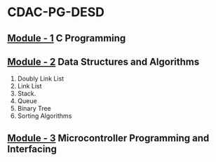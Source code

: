 # CDAC-PG-DESD<br>
## [Module - 1](https://github.com/JAGAHPEE/CDAC-PG-DESD/tree/14cebea719b8ce8954f0609cf4379f1e04ef8561/C%20Program) C Programming <br>
## [Module - 2](https://github.com/JAGAHPEE/CDAC-PG-DESD/tree/8b51b884af439733df064603b337c31af08e29da/Data_Structure) Data Structures and Algorithms <br>
1. Doubly Link List
2. Link List
3. Stack.
4. Queue
5. Binary Tree
6. Sorting Algorithms
## [Module - 3]() Microcontroller Programming and Interfacing
